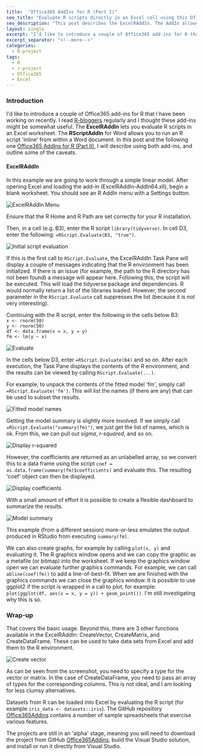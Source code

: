 ```yaml
---
title:  "Office365 AddIns for R (Part I)"
seo_title: "Evaluate R scripts directly in an Excel cell using this Office365 AddIn"
seo_description: "This post describes the ExcelRAddIn. The AddIn allows you to write an R script in an Excel cell, execute the script, and return the results (where appropriate). The AddIn also supports creating data frames, vectors and matrices."
layout: single
excerpt: "I'd like to introduce a couple of Office365 add-ins for R that I have been working on recently. I read [R-bloggers](http://www.R-bloggers.com) regularly and I thought these add-ins might be somewhat useful."
excerpt_separator: "<!--more-->"
categories: 
  - R-project 
tags:
  - R 
  - r-project 
  - Office365 
  - Excel 
---
```


### Introduction
I'd like to introduce a couple of Office365 add-ins for R that I have been working on recently. I read [R-bloggers](http://www.R-bloggers.com) regularly and I thought these add-ins might be somewhat useful. The __ExcelRAddIn__ lets you evaluate R scripts in an Excel worksheet. The __RScriptAddIn__ for Word allows you to run an R script 'inline' from within a Word document. In this post and the following one [Office365 AddIns for R (Part II)](https://adam-gladstone.github.io/r-project/Office365AddIns-for-R-part-II/), I will describe using both add-ins, and outline some of the caveats. 

#### ExcelRAddIn
In this example we are going to work through a simple linear model. After opening Excel and loading the add-in (ExcelRAddIn-AddIn64.xll), begin a blank worksheet. You should see an R AddIn menu with a Settings button. 

![ExcelRAddIn Menu](https://adam-gladstone.github.io/assets/images/excel-r-addin-menu.png)

Ensure that the R Home and R Path are set correctly for your R installation.

Then, in a cell (e.g. B3), enter the R script `library(tidyverse)`. In cell D3, enter the following: `=RScript.Evaluate(B3, "true")`.

![Initial script evaluation](https://adam-gladstone.github.io/assets/images/load-library.png)

If this is the first call to `RScript.Evaluate`, the ExcelRAddIn Task Pane will display a couple of messages indicating that the R environment has been initialized. If there is an issue (for example, the path to the R directory has not been found) a message will appear here. Following this, the script will be executed. This will load the tidyverse package and dependencies. R would normally return a list of the libraries loaded. However, the second parameter in the `RScript.Evaluate` call suppresses the list (because it is not very interesting).

Continuing with the R script, enter the following in the cells below B3:  
`x <- rnorm(50)`  
`y <- rnorm(50)`  
`df <- data.frame(x = x, y = y)`  
`fm <- lm(y ~ x)`  

![Evaluate](https://adam-gladstone.github.io/assets/images/evaluate-script.png)

In the cells below D3, enter `=RScript.Evaluate(B4)` and so on. After each execution, the Task Pane displays the contents of the R environment, and the results can be viewed by calling `RScript.Evaluate(...)`. 

For example, to unpack the contents of the fitted model 'fm', simply call `=RScript.Evaluate('fm')`. This will list the names (if there are any) that can be used to subset the results.  

![Fitted model names](https://adam-gladstone.github.io/assets/images/fm-names.png)

Getting the model summary is slightly more involved. If we simply call `=RScript.Evaluate("summary(fm)")`, we just get the list of names, which is ok. From this, we can pull out *sigma*, *r-squared*, and so on.  

![Display r-squared](https://adam-gladstone.github.io/assets/images/r-squared.png)

However, the coefficients are returned as an unlabelled array, so we convert this to a data frame using the script `coef = as.data.frame(summary(fm)$coefficients)` and evaluate this. The resulting 'coef' object can then be displayed.  

![Display coefficients](https://adam-gladstone.github.io/assets/images/coefficients.png)

With a small amount of effort it is possible to create a flexible dashboard to summarize the results.

![Model summary](https://adam-gladstone.github.io/assets/images/summary.png)

This example (from a different session) more-or-less emulates the output produced in RStudio from executing `summary(fm)`.

We can also create graphs, for example by calling `plot(x, y)` and evaluating it. The R graphics window opens and we can copy the graphic as a metafile (or bitmap) into the worksheet. If we keep the graphics window open we can evaluate further graphics commands. For example, we can call `abline(coef(fm))` to add a line-of-best-fit. When we are finished with the graphics commands we can close the graphics window. It is possible to use ggplot2 if the script is wrapped in a call to plot, for example: `plot(ggplot(df, aes(x = x, y = y)) + geom_point())`. I'm still investigating why this is so.

### Wrap-up
That covers the basic usage. Beyond this, there are 3 other functions available in the ExcelRAddIn: CreateVector, CreateMatrix, and CreateDataFrame. These can be used to take data sets from Excel and add them to the R environment.  

![Create vector](https://adam-gladstone.github.io/assets/images/create-vector.png)

As can be seen from the screenshot, you need to specify a type for the vector or matrix. In the case of CreateDataFrame, you need to pass an array of types for the corresponding columns. This is not ideal, and I am looking for less clumsy alternatives.

Datasets from R can be loaded into Excel by evaluating the R script (for example `iris_data <- datasets::iris`). The GitHub repository [Office365Addins](https://github.com/Adam-Gladstone/Office365AddIns) contains a number of sample spreadsheets that exercise various features.

The projects are still in an 'alpha' stage, meaning you will need to download the project from GitHub [Office365Addins](https://github.com/Adam-Gladstone/Office365AddIns), build the Visual Studio solution, and install or run it directly from Visual Studio.
